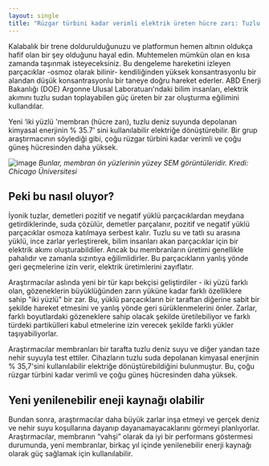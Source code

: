 ```yaml
---
layout: single
title: "Rüzgar türbini kadar verimli elektrik üreten hücre zarı: Tuzlu sudan elektrik üretiyor"
---
```

Kalabalık bir trene doldurulduğunuzu ve platformun hemen altının oldukça hafif olan bir şey olduğunu hayal edin. Muhtemelen mümkün olan en kısa zamanda taşınmak isteyeceksiniz. Bu dengeleme hareketini izleyen parçacıklar -osmoz olarak bilinir- kendiliğinden yüksek konsantrasyonlu bir alandan düşük konsantrasyonlu bir taneye doğru hareket ederler. ABD Enerji Bakanlığı (DOE) Argonne Ulusal Laboratuarı'ndaki bilim insanları, elektrik akımını tuzlu sudan toplayabilen güç üreten bir zar oluşturma eğilimini kullandılar.

Yeni ‘iki yüzlü 'membran (hücre zarı), tuzlu deniz suyunda depolanan kimyasal enerjinin % 35.7' sini kullanılabilir elektriğe dönüştürebilir. Bir grup araştırmacının söylediği gibi, çoğu rüzgar türbini kadar verimli ve çoğu güneş hücresinden daha yüksek.

![image](https://3c1703fe8d.site.internapcdn.net/newman/gfx/news/2018/twofacesoffe.jpg)                                             *Bunlar, membran ön yüzlerinin yüzey SEM görüntüleridir. Kredi: Chicago Üniversitesi*

Peki bu nasıl oluyor?
-
İyonik tuzlar, demetleri pozitif ve negatif yüklü parçacıklardan meydana getirdiklerinde, suda çözülür, demetler parçalanır, pozitif ve negatif yüklü parçacıklar osmoza katılmaya serbest kalır. Tuzlu su ve tatlı su arasına yüklü, ince zarlar yerleştirerek, bilim insanları akan parçacıklar için bir elektrik akımı oluşturabildiler. Ancak bu membranların üretimi genellikle pahalıdır ve zamanla sızıntıya eğilimlidirler. Bu parçacıkların yanlış yönde geri geçmelerine izin verir, elektrik üretimlerini zayıflatır.

Araştırmacılar aslında yeni bir tür kapı bekçisi geliştirdiler - iki yüzü farklı olan, gözeneklerin büyüklüğünden zarın yüküne kadar farklı özelliklere sahip "iki yüzlü" bir zar. Bu, yüklü parçacıkların bir taraftan diğerine sabit bir şekilde hareket etmesini ve yanlış yönde geri sürüklenmelerini önler. Zarlar, farklı boyutlardaki gözeneklere sahip olacak şekilde üretilebiliyor ve farklı türdeki partikülleri kabul etmelerine izin verecek şekilde farklı yükler taşıyabiliyorlar.

Araştırmacılar membranları bir tarafta tuzlu deniz suyu ve diğer yandan taze nehir suyuyla test ettiler. Cihazların tuzlu suda depolanan kimyasal enerjinin % 35,7'sini kullanılabilir elektriğe dönüştürebildiğini bulunmuştur. Bu, çoğu rüzgar türbini kadar verimli ve çoğu güneş hücresinden daha yüksek.

Yeni yenilenebilir eneji kaynağı olabilir
-
Bundan sonra, araştırmacılar daha büyük zarlar inşa etmeyi ve gerçek deniz ve nehir suyu koşullarına dayanıp dayanamayacaklarını görmeyi planlıyorlar. Araştırmacılar, membranın “vahşi” olarak da iyi bir performans göstermesi durumunda, yeni membranlar, birkaç yıl içinde yenilenebilir enerji kaynağı olarak güç sağlamak için kullanılabilir.
